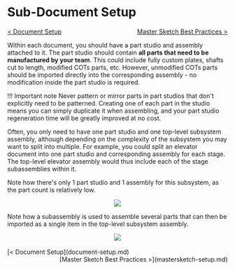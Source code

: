 <style>
.right{
    float:right;
}

.left{
    float:left;
}
</style>

# Sub-Document Setup

<span class="left">[< Document Setup](document-setup.md)</span> <span class="right">[Master Sketch Best Practices >](mastersketch-setup.md)</span>
<br>

Within each document, you should have a part studio and assembly attached to it. The part studio should contain **all parts that need to be manufactured by your team**. This could include fully custom plates, shafts cut to length, modified COTs parts, etc. However, unmodified COTs parts should be imported directly into the corresponding assembly - no modification inside the part studio is required.

!!! Important note
    Never pattern or mirror parts in part studios that don't explicitly need to be patterned. Creating one of each part in the studio means you can simply duplicate it when assembling, and your part studio regeneration time will be greatly improved at no cost.

Often, you only need to have one part studio and one top-level subsystem assembly, although depending on the complexity of the subsystem you may want to split into multiple. For example, you could split an elevator document into one part studio and corresponding assembly for each stage. The top-level elevator assembly would thus include each of the stage subassemblies within it.


Note how there's only 1 part studio and 1 assembly for this subsystem, as the part count is relatively low.

<center><img src="/img/design-standards/part-studio.webp"></center> 

Note how a subassembly is used to assemble several parts that can then be imported as a single item in the top-level subsystem assembly.

<center><img src="/img/design-standards/subassembly.png"></center> 

<br>
<span class="left">[< Document Setup](document-setup.md)</span> <span class="right">[Master Sketch Best Practices >](mastersketch-setup.md)</span>
<br>
<br>
